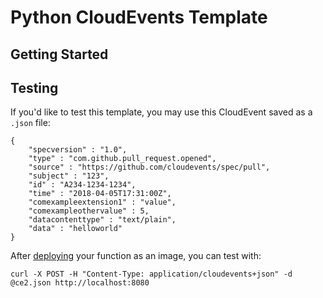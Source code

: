 # Python CloudEvents Template

## Getting Started

## Testing

If you'd like to test this template, you may use this CloudEvent saved as a `.json` file:

```
{
    "specversion" : "1.0",
    "type" : "com.github.pull_request.opened",
    "source" : "https://github.com/cloudevents/spec/pull",
    "subject" : "123",
    "id" : "A234-1234-1234",
    "time" : "2018-04-05T17:31:00Z",
    "comexampleextension1" : "value",
    "comexampleothervalue" : 5,
    "datacontenttype" : "text/plain",
    "data" : "helloworld"
}
```

After [deploying](./DEPLOYING.md) your function as an image, you can test with:

`curl -X POST -H "Content-Type: application/cloudevents+json" -d @ce2.json http://localhost:8080`
